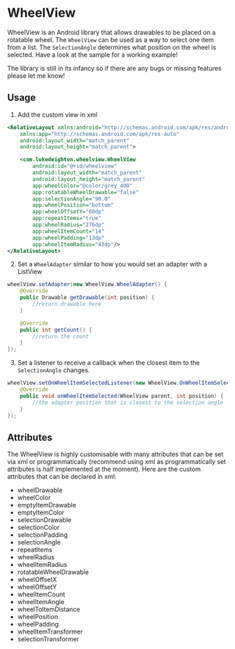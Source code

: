 WheelView
=========

WheelView is an Android library that allows drawables to be placed on a rotatable wheel. The `WheelView` can be used as a way to select one item from a list. The `SelectionAngle` determines what position on the wheel is selected. Have a look at the sample for a working example!

The library is still in its infancy so if there are any bugs or missing features please let me know!

Usage
-----

1) Add the custom view in xml
```xml
<RelativeLayout xmlns:android="http://schemas.android.com/apk/res/android"
    xmlns:app="http://schemas.android.com/apk/res-auto"
    android:layout_width="match_parent"
    android:layout_height="match_parent">

    <com.lukedeighton.wheelview.WheelView
        android:id="@+id/wheelview"
        android:layout_width="match_parent"
        android:layout_height="match_parent"
        app:wheelColor="@color/grey_400"
        app:rotatableWheelDrawable="false"
        app:selectionAngle="90.0"
        app:wheelPosition="bottom"
        app:wheelOffsetY="60dp"
        app:repeatItems="true"
        app:wheelRadius="276dp"
        app:wheelItemCount="14"
        app:wheelPadding="13dp"
        app:wheelItemRadius="43dp"/>
</RelativeLayout>
```

2) Set a `WheelAdapter` similar to how you would set an adapter with a ListView
```java
wheelView.setAdapter(new WheelView.WheelAdapter() {
    @Override
    public Drawable getDrawable(int position) {
        //return drawable here
    }

    @Override
    public int getCount() {
        //return the count
    }
});
```

3) Set a listener to receive a callback when the closest item to the `SelectionAngle` changes.
```java
wheelView.setOnWheelItemSelectedListener(new WheelView.OnWheelItemSelectListener() {
    @Override
    public void onWheelItemSelected(WheelView parent, int position) {
        //the adapter position that is closest to the selection angle
    }
});
```

Attributes
----------

The WheelView is highly customisable with many attributes that can be set via xml or programmatically (recommend using xml as programmatically set attributes is half implemented at the moment). Here are the custom attributes that can be declared in xml:

  * wheelDrawable
  * wheelColor
  * emptyItemDrawable
  * emptyItemColor
  * selectionDrawable
  * selectionColor
  * selectionPadding
  * selectionAngle
  * repeatItems
  * wheelRadius
  * wheelItemRadius
  * rotatableWheelDrawable
  * wheelOffsetX
  * wheelOffsetY
  * wheelItemCount
  * wheelItemAngle
  * wheelToItemDistance
  * wheelPosition
  * wheelPadding
  * wheelItemTransformer
  * selectionTransformer
